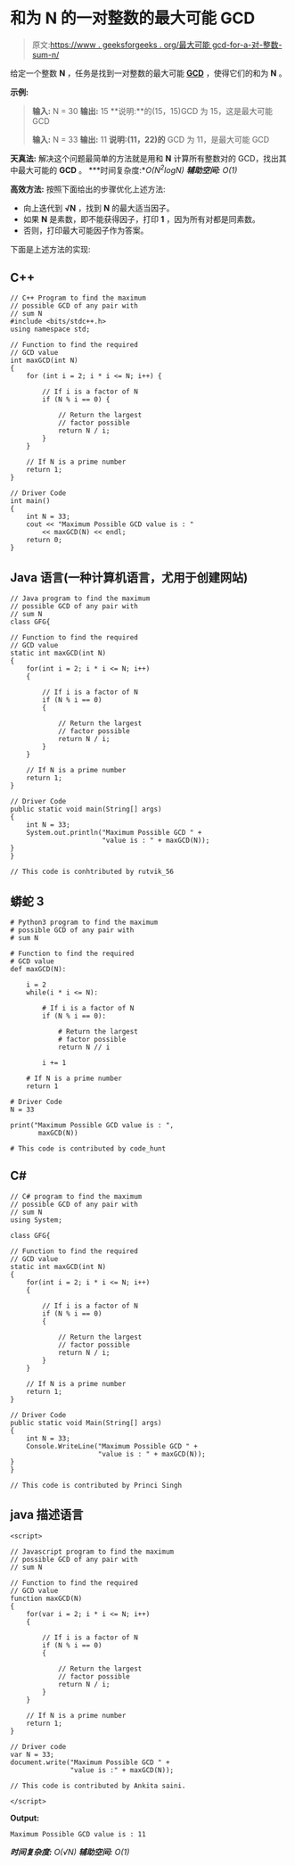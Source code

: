 # 和为 N 的一对整数的最大可能 GCD

> 原文:[https://www . geeksforgeeks . org/最大可能 gcd-for-a-对-整数-sum-n/](https://www.geeksforgeeks.org/maximum-possible-gcd-for-a-pair-of-integers-with-sum-n/)

给定一个整数 **N** ，任务是找到一对整数的最大可能 [**GCD**](https://www.geeksforgeeks.org/c-program-find-gcd-hcf-two-numbers/) ，使得它们的和为 **N** 。

**示例:**

> **输入:** N = 30
> **输出:** 15
> **说明:**的(15，15)GCD 为 15，这是最大可能 GCD
> 
> **输入:** N = 33
> **输出:** 11
> **说明:(11，22)的** GCD 为 11，是最大可能 GCD

**天真法:**
解决这个问题最简单的方法就是用和 **N** 计算所有整数对的 GCD，找出其中最大可能的 **GCD** 。
***时间复杂度:**O(N<sup>2</sup>logN)*
***辅助空间:** O(1)*

**高效方法:**
按照下面给出的步骤优化上述方法:

*   向上迭代到 **√N** ，找到 **N** 的最大适当因子。
*   如果 **N** 是素数，即不能获得因子，打印 **1** ，因为所有对都是同素数。
*   否则，打印最大可能因子作为答案。

下面是上述方法的实现:

## C++

```
// C++ Program to find the maximum
// possible GCD of any pair with
// sum N
#include <bits/stdc++.h>
using namespace std;

// Function to find the required
// GCD value
int maxGCD(int N)
{
    for (int i = 2; i * i <= N; i++) {

        // If i is a factor of N
        if (N % i == 0) {

            // Return the largest
            // factor possible
            return N / i;
        }
    }

    // If N is a prime number
    return 1;
}

// Driver Code
int main()
{
    int N = 33;
    cout << "Maximum Possible GCD value is : "
        << maxGCD(N) << endl;
    return 0;
}
```

## Java 语言(一种计算机语言，尤用于创建网站)

```
// Java program to find the maximum
// possible GCD of any pair with
// sum N
class GFG{

// Function to find the required
// GCD value
static int maxGCD(int N)
{
    for(int i = 2; i * i <= N; i++)
    {

        // If i is a factor of N
        if (N % i == 0)
        {

            // Return the largest
            // factor possible
            return N / i;
        }
    }

    // If N is a prime number
    return 1;
}

// Driver Code
public static void main(String[] args)
{
    int N = 33;
    System.out.println("Maximum Possible GCD " +
                       "value is : " + maxGCD(N));
}
}

// This code is conhtributed by rutvik_56
```

## 蟒蛇 3

```
# Python3 program to find the maximum
# possible GCD of any pair with
# sum N

# Function to find the required
# GCD value
def maxGCD(N):

    i = 2
    while(i * i <= N):

        # If i is a factor of N
        if (N % i == 0):

            # Return the largest
            # factor possible
            return N // i

        i += 1

    # If N is a prime number
    return 1

# Driver Code
N = 33

print("Maximum Possible GCD value is : ",
       maxGCD(N))

# This code is contributed by code_hunt
```

## C#

```
// C# program to find the maximum
// possible GCD of any pair with
// sum N
using System;

class GFG{

// Function to find the required
// GCD value
static int maxGCD(int N)
{
    for(int i = 2; i * i <= N; i++)
    {

        // If i is a factor of N
        if (N % i == 0)
        {

            // Return the largest
            // factor possible
            return N / i;
        }
    }

    // If N is a prime number
    return 1;
}

// Driver Code
public static void Main(String[] args)
{
    int N = 33;
    Console.WriteLine("Maximum Possible GCD " +
                      "value is : " + maxGCD(N));
}
}

// This code is contributed by Princi Singh
```

## java 描述语言

```
<script>

// Javascript program to find the maximum
// possible GCD of any pair with
// sum N

// Function to find the required
// GCD value
function maxGCD(N)
{
    for(var i = 2; i * i <= N; i++)
    {

        // If i is a factor of N
        if (N % i == 0)
        {

            // Return the largest
            // factor possible
            return N / i;
        }
    }

    // If N is a prime number
    return 1;
}

// Driver code
var N = 33;
document.write("Maximum Possible GCD " +
               "value is :" + maxGCD(N));

// This code is contributed by Ankita saini.

</script>
```

**Output:** 

```
Maximum Possible GCD value is : 11
```

***时间复杂度:** O(√N)*
***辅助空间:** O(1)*